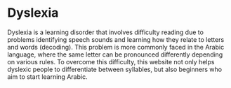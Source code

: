 # Dyslexia
Dyslexia is a learning disorder that involves difficulty reading due to problems identifying speech sounds and
learning how they relate to letters and words (decoding). This problem is more commonly faced in the Arabic language,
where the same letter can be pronounced differently depending on various rules. To overcome this difficulty, this website 
not only helps dyslexic people to differentiate between syllables, but also beginners who aim to start learning Arabic.
